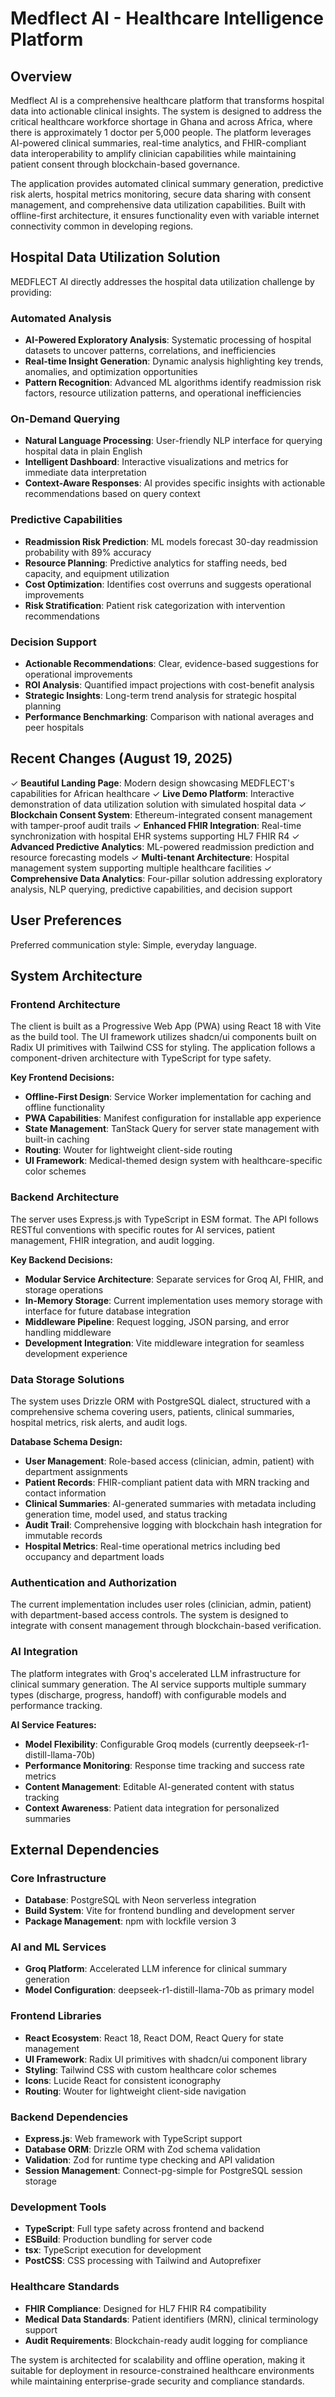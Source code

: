 # Medflect AI - Healthcare Intelligence Platform

## Overview

Medflect AI is a comprehensive healthcare platform that transforms hospital data into actionable clinical insights. The system is designed to address the critical healthcare workforce shortage in Ghana and across Africa, where there is approximately 1 doctor per 5,000 people. The platform leverages AI-powered clinical summaries, real-time analytics, and FHIR-compliant data interoperability to amplify clinician capabilities while maintaining patient consent through blockchain-based governance.

The application provides automated clinical summary generation, predictive risk alerts, hospital metrics monitoring, secure data sharing with consent management, and comprehensive data utilization capabilities. Built with offline-first architecture, it ensures functionality even with variable internet connectivity common in developing regions.

## Hospital Data Utilization Solution

MEDFLECT AI directly addresses the hospital data utilization challenge by providing:

### Automated Analysis
- **AI-Powered Exploratory Analysis**: Systematic processing of hospital datasets to uncover patterns, correlations, and inefficiencies
- **Real-time Insight Generation**: Dynamic analysis highlighting key trends, anomalies, and optimization opportunities
- **Pattern Recognition**: Advanced ML algorithms identify readmission risk factors, resource utilization patterns, and operational inefficiencies

### On-Demand Querying
- **Natural Language Processing**: User-friendly NLP interface for querying hospital data in plain English
- **Intelligent Dashboard**: Interactive visualizations and metrics for immediate data interpretation
- **Context-Aware Responses**: AI provides specific insights with actionable recommendations based on query context

### Predictive Capabilities
- **Readmission Risk Prediction**: ML models forecast 30-day readmission probability with 89% accuracy
- **Resource Planning**: Predictive analytics for staffing needs, bed capacity, and equipment utilization
- **Cost Optimization**: Identifies cost overruns and suggests operational improvements
- **Risk Stratification**: Patient risk categorization with intervention recommendations

### Decision Support
- **Actionable Recommendations**: Clear, evidence-based suggestions for operational improvements
- **ROI Analysis**: Quantified impact projections with cost-benefit analysis
- **Strategic Insights**: Long-term trend analysis for strategic hospital planning
- **Performance Benchmarking**: Comparison with national averages and peer hospitals

## Recent Changes (August 19, 2025)

✓ **Beautiful Landing Page**: Modern design showcasing MEDFLECT's capabilities for African healthcare
✓ **Live Demo Platform**: Interactive demonstration of data utilization solution with simulated hospital data
✓ **Blockchain Consent System**: Ethereum-integrated consent management with tamper-proof audit trails
✓ **Enhanced FHIR Integration**: Real-time synchronization with hospital EHR systems supporting HL7 FHIR R4
✓ **Advanced Predictive Analytics**: ML-powered readmission prediction and resource forecasting models
✓ **Multi-tenant Architecture**: Hospital management system supporting multiple healthcare facilities
✓ **Comprehensive Data Analytics**: Four-pillar solution addressing exploratory analysis, NLP querying, predictive capabilities, and decision support

## User Preferences

Preferred communication style: Simple, everyday language.

## System Architecture

### Frontend Architecture
The client is built as a Progressive Web App (PWA) using React 18 with Vite as the build tool. The UI framework utilizes shadcn/ui components built on Radix UI primitives with Tailwind CSS for styling. The application follows a component-driven architecture with TypeScript for type safety.

**Key Frontend Decisions:**
- **Offline-First Design**: Service Worker implementation for caching and offline functionality
- **PWA Capabilities**: Manifest configuration for installable app experience
- **State Management**: TanStack Query for server state management with built-in caching
- **Routing**: Wouter for lightweight client-side routing
- **UI Framework**: Medical-themed design system with healthcare-specific color schemes

### Backend Architecture
The server uses Express.js with TypeScript in ESM format. The API follows RESTful conventions with specific routes for AI services, patient management, FHIR integration, and audit logging.

**Key Backend Decisions:**
- **Modular Service Architecture**: Separate services for Groq AI, FHIR, and storage operations
- **In-Memory Storage**: Current implementation uses memory storage with interface for future database integration
- **Middleware Pipeline**: Request logging, JSON parsing, and error handling middleware
- **Development Integration**: Vite middleware integration for seamless development experience

### Data Storage Solutions
The system uses Drizzle ORM with PostgreSQL dialect, structured with a comprehensive schema covering users, patients, clinical summaries, hospital metrics, risk alerts, and audit logs.

**Database Schema Design:**
- **User Management**: Role-based access (clinician, admin, patient) with department assignments
- **Patient Records**: FHIR-compliant patient data with MRN tracking and contact information
- **Clinical Summaries**: AI-generated summaries with metadata including generation time, model used, and status tracking
- **Audit Trail**: Comprehensive logging with blockchain hash integration for immutable records
- **Hospital Metrics**: Real-time operational metrics including bed occupancy and department loads

### Authentication and Authorization
The current implementation includes user roles (clinician, admin, patient) with department-based access controls. The system is designed to integrate with consent management through blockchain-based verification.

### AI Integration
The platform integrates with Groq's accelerated LLM infrastructure for clinical summary generation. The AI service supports multiple summary types (discharge, progress, handoff) with configurable models and performance tracking.

**AI Service Features:**
- **Model Flexibility**: Configurable Groq models (currently deepseek-r1-distill-llama-70b)
- **Performance Monitoring**: Response time tracking and success rate metrics
- **Content Management**: Editable AI-generated content with status tracking
- **Context Awareness**: Patient data integration for personalized summaries

## External Dependencies

### Core Infrastructure
- **Database**: PostgreSQL with Neon serverless integration
- **Build System**: Vite for frontend bundling and development server
- **Package Management**: npm with lockfile version 3

### AI and ML Services
- **Groq Platform**: Accelerated LLM inference for clinical summary generation
- **Model Configuration**: deepseek-r1-distill-llama-70b as primary model

### Frontend Libraries
- **React Ecosystem**: React 18, React DOM, React Query for state management
- **UI Framework**: Radix UI primitives with shadcn/ui component library
- **Styling**: Tailwind CSS with custom healthcare color schemes
- **Icons**: Lucide React for consistent iconography
- **Routing**: Wouter for lightweight client-side navigation

### Backend Dependencies
- **Express.js**: Web framework with TypeScript support
- **Database ORM**: Drizzle ORM with Zod schema validation
- **Validation**: Zod for runtime type checking and API validation
- **Session Management**: Connect-pg-simple for PostgreSQL session storage

### Development Tools
- **TypeScript**: Full type safety across frontend and backend
- **ESBuild**: Production bundling for server code
- **tsx**: TypeScript execution for development
- **PostCSS**: CSS processing with Tailwind and Autoprefixer

### Healthcare Standards
- **FHIR Compliance**: Designed for HL7 FHIR R4 compatibility
- **Medical Data Standards**: Patient identifiers (MRN), clinical terminology support
- **Audit Requirements**: Blockchain-ready audit logging for compliance

The system is architected for scalability and offline operation, making it suitable for deployment in resource-constrained healthcare environments while maintaining enterprise-grade security and compliance standards.